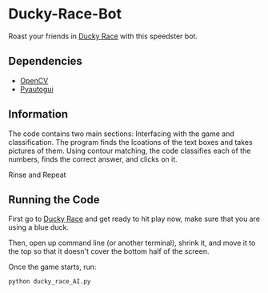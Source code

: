 # Ducky-Race-Bot
Roast your friends in [Ducky Race](https://www.arcademics.com/games/ducky-race) with this speedster bot.
## Dependencies

- [OpenCV](https://opencv.org/)
- [Pyautogui](https://pyautogui.readthedocs.io/en/latest/)

## Information
The code contains two main sections: Interfacing with the game and classification.
The program finds the lcoations of the text boxes and takes pictures of them.
Using contour matching, the code classifies each of the numbers, finds the correct answer, and clicks on it.

Rinse and Repeat

## Running the Code
First go to [Ducky Race](https://www.arcademics.com/games/ducky-race) and get ready to hit play now, make sure that you are using a blue duck.

Then, open up command line (or another terminal), shrink it, and move it to the top so that it doesn't cover the bottom half of the screen.

Once the game starts, run:
```
python ducky_race_AI.py
```